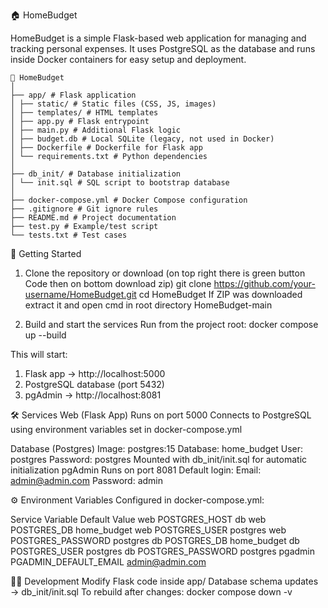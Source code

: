 🏠 HomeBudget

HomeBudget is a simple Flask-based web application for managing and tracking personal expenses.
It uses PostgreSQL as the database and runs inside Docker containers for easy setup and deployment.

```text
📂 HomeBudget
│
├── app/ # Flask application
│ ├── static/ # Static files (CSS, JS, images)
│ ├── templates/ # HTML templates
│ ├── app.py # Flask entrypoint
│ ├── main.py # Additional Flask logic
│ ├── budget.db # Local SQLite (legacy, not used in Docker)
│ ├── Dockerfile # Dockerfile for Flask app
│ └── requirements.txt # Python dependencies
│
├── db_init/ # Database initialization
│ └── init.sql # SQL script to bootstrap database
│
├── docker-compose.yml # Docker Compose configuration
├── .gitignore # Git ignore rules
├── README.md # Project documentation
├── test.py # Example/test script
└── tests.txt # Test cases
```

🚀 Getting Started
1. Clone the repository or download (on top right there is green button Code then on bottom download zip)
git clone https://github.com/your-username/HomeBudget.git
cd HomeBudget
If ZIP was downloaded extract it and open cmd in root directory HomeBudget-main

2. Build and start the services
Run from the project root:
docker compose up --build

This will start:

1. Flask app → http://localhost:5000
2. PostgreSQL database (port 5432)
3. pgAdmin → http://localhost:8081

🛠 Services
Web (Flask App)
Runs on port 5000
Connects to PostgreSQL using environment variables set in docker-compose.yml

Database (Postgres)
Image: postgres:15
Database: home_budget
User: postgres
Password: postgres
Mounted with db_init/init.sql for automatic initialization
pgAdmin
Runs on port 8081
Default login:
Email: admin@admin.com
Password: admin



⚙️ Environment Variables
Configured in docker-compose.yml:

Service	Variable	Default Value
web	POSTGRES_HOST	db
web	POSTGRES_DB	home_budget
web	POSTGRES_USER	postgres
web	POSTGRES_PASSWORD	postgres
db	POSTGRES_DB	home_budget
db	POSTGRES_USER	postgres
db	POSTGRES_PASSWORD	postgres
pgadmin	PGADMIN_DEFAULT_EMAIL	admin@admin.com


🧑‍💻 Development
Modify Flask code inside app/
Database schema updates → db_init/init.sql
To rebuild after changes:
docker compose down -v




